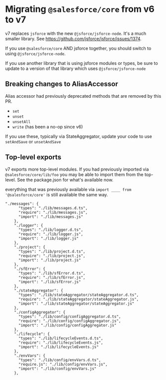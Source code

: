 # Migrating `@salesforce/core` from v6 to v7

v7 replaces `jsforce` with the new `@jsforce/jsforce-node`. It's a much smaller library. See https://github.com/jsforce/jsforce/issues/1374.

If you use `@salesforce/core` AND jsforce together, you should switch to using `@jsforce/jsforce-node`.

If you use another library that is using jsforce modules or types, be sure to update to a version of that library which uses `@jsforce/jsforce-node`

## Breaking changes to AliasAccessor

Alias accessor had previously deprecated methods that are removed by this PR.

- `set`
- `unset`
- `unsetAll`
- `write` (has been a no-op since v6)

If you use these, typically via StateAggregator, update your code to use `setAndSave` or `unsetAndSave`

## Top-level exports

v7 exports more top-level modules. If you had previously imported via `@salesforce/core/lib/foo` you may be able to import them from the top-level. See the package.json for what's available now.

everything that was previously available via `import ____ from '@salesforce/core'` is still available the same way.

```
"./messages": {
      "types": "./lib/messages.d.ts",
      "require": "./lib/messages.js",
      "import": "./lib/messages.js"
    },
    "./logger": {
      "types": "./lib/logger.d.ts",
      "require": "./lib/logger.js",
      "import": "./lib/logger.js"
    },
    "./project": {
      "types": "./lib/project.d.ts",
      "require": "./lib/project.js",
      "import": "./lib/project.js"
    },
    "./sfError": {
      "types": "./lib/sfError.d.ts",
      "require": "./lib/sfError.js",
      "import": "./lib/sfError.js"
    },
    "./stateAggregator": {
      "types": "./lib/stateAggregator/stateAggregator.d.ts",
      "require": "./lib/stateAggregator/stateAggregator.js",
      "import": "./lib/stateAggregator/stateAggregator.js"
    },
    "./configAggregator": {
      "types": "./lib/config/configAggregator.d.ts",
      "require": "./lib/config/configAggregator.js",
      "import": "./lib/config/configAggregator.js"
    },
    "./lifecycle": {
      "types": "./lib/lifecycleEvents.d.ts",
      "require": "./lib/lifecycleEvents.js",
      "import": "./lib/lifecycleEvents.js"
    },
    "./envVars": {
      "types": "./lib/config/envVars.d.ts",
      "require.js": "./lib/config/envVars.js",
      "import": "./lib/config/envVars.js"
    },
```
